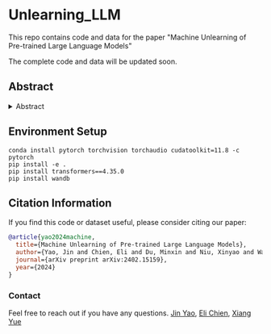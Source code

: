 # Unlearning_LLM
This repo contains code and data for the paper "Machine Unlearning of Pre-trained Large Language Models"

The complete code and data will be updated soon.

## Abstract

<details><summary>Abstract</summary>

This study investigates the concept of the `right to be forgotten' within the context of large language models (LLMs). We explore machine unlearning as a pivotal solution, with a focus on pre-trained models--a notably under-researched area. Our research delineates a comprehensive framework for machine unlearning in pre-trained LLMs, encompassing a critical analysis of seven diverse unlearning methods. Through rigorous evaluation using curated datasets from arXiv, books, and GitHub, we establish a robust benchmark for unlearning performance, demonstrating that these methods are over $10^5$ times more computationally efficient than retraining. Our results show that integrating gradient ascent with gradient descent on in-distribution data improves hyperparameter robustness. We also provide detailed guidelines for efficient hyperparameter tuning in the unlearning process. Our findings advance the discourse on ethical AI practices, offering substantive insights into the mechanics of machine unlearning for pre-trained LLMs and underscoring the potential for responsible AI development.

</details>

## Environment Setup
```
conda install pytorch torchvision torchaudio cudatoolkit=11.8 -c pytorch
pip install -e .
pip install transformers==4.35.0
pip install wandb
```


## Citation Information

If you find this code or dataset useful, please consider citing our paper:

```bib
@article{yao2024machine,
  title={Machine Unlearning of Pre-trained Large Language Models},
  author={Yao, Jin and Chien, Eli and Du, Minxin and Niu, Xinyao and Wang, Tianhao and Cheng, Zezhou and Yue, Xiang},
  journal={arXiv preprint arXiv:2402.15159},
  year={2024}
}
```

### Contact
Feel free to reach out if you have any questions. [Jin Yao](mailto:rry4fg@virginia.edu), [Eli Chien](mailto:ichien6@gatech.edu), [Xiang Yue](mailto:yue.149@osu.edu)
